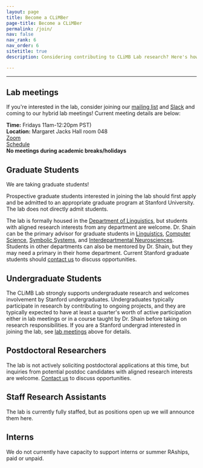 ```yaml
---
layout: page
title: Become a CLiMBer
page-title: Become a CLiMBer
permalink: /join/
nav: false
nav_rank: 6
nav_order: 6
sitetitle: true
description: Considering contributing to CLiMB Lab research? Here's how you can get involved.

---
```

---
## Lab meetings
If you're interested in the lab, consider joining our
[mailing list](https://mailman.stanford.edu/mailman/listinfo/climb-lab-all) and
[Slack](https://climblab.slack.com/) and coming to our 
hybrid lab meetings! Current meeting details are below:

**Time:** Fridays 11am-12:20pm PST)\
**Location:** Margaret Jacks Hall room 048\
[Zoom](https://stanford.zoom.us/j/98560434166?pwd=ITK4515EKiL4wvi0Hy5Xr8OaasEwuX.1)\
[Schedule](https://docs.google.com/spreadsheets/d/1NC-65XCL2pyo_1xAkNYm-IOm_Fq3E36lI6ZCrMmS5FY/edit?usp=sharing)\
**No meetings during academic breaks/holidays**


## Graduate Students
We are taking graduate students!

Prospective graduate students interested in joining the lab should first apply and be admitted to an
appropriate graduate program at Stanford University. The lab does not directly admit students.

The lab is formally housed in the [Department of Linguistics](https://linguistics.stanford.edu/), 
but students with aligned research interests from any department are welcome. Dr. Shain can be the
primary advisor for graduate students in [Linguistics](https://linguistics.stanford.edu/), 
[Computer Science](https://www.cs.stanford.edu/), [Symbolic Systems](https://symsys.stanford.edu/), and 
[Interdepartmental Neurosciences](https://med.stanford.edu/neurogradprogram.html). Students
in other departments can also be mentored by Dr. Shain, but they may need a primary
in their home department. Current Stanford graduate students should
[contact us](mailto:theclimblab@stanford.edu) to discuss opportunities.

## Undergraduate Students

The CLiMB Lab strongly supports undergraduate research and welcomes involvement by Stanford
undergraduates. Undergraduates typically participate in research by contributing to ongoing projects, and 
they are typically expected to have at least a quarter's worth of active participation either in lab meetings
or in a course taught by Dr. Shain before taking on research responsibilities. If you are a Stanford undergrad
interested in joining the lab, see [lab meetings](#lab-meetings) above for details.

## Postdoctoral Researchers

The lab is not actively soliciting postdoctoral applications at this time, but inquiries from
potential postdoc candidates with aligned research interests are welcome.
[Contact us](mailto:theclimblab@stanford.edu) to discuss opportunities.

## Staff Research Assistants
The lab is currently fully staffed, but as positions open up we will announce them here.

## Interns
We do not currently have capacity to support interns or summer RAships, paid or unpaid.
